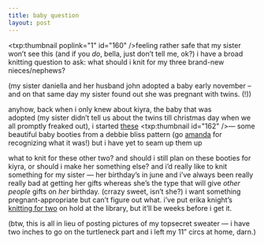 ```yaml
---
title: baby question    
layout: post
---
```


<span class="pic"><txp:thumbnail poplink="1" id="160" /></span>feeling rather safe that my sister won&#8217;t see this (and if you *do*, bella, just don&#8217;t tell me, ok?) i have a broad knitting question to ask: what should i knit for my three brand-new nieces/nephews? 

(my sister daniella and her husband john adopted a baby early november &#8211; and on that same day my sister found out she was pregnant with twins. (!))

anyhow, back when i only knew about kiyra, the baby that was   
adopted (my sister didn&#8217;t tell us about the twins till christmas day when we all promptly freaked out), i started [these][1] <span class="pic"><txp:thumbnail id="162" /></span>&#8212; some beautiful baby booties from a debbie bliss pattern (go [amanda][2] for recognizing what it was!) but i have yet to seam up them up

what to knit for these other two? and should i still plan on these booties for kiyra, or should i make her something else? and i&#8217;d really like to knit something for my sister &#8212; her birthday&#8217;s in june and i&#8217;ve always been really really bad at getting her gifts whereas she&#8217;s the type that will give *other people* gifts on *her* birthday. (crrazy sweet, isn&#8217;t she?) i want something pregnant-appropriate but can&#8217;t figure out what. i&#8217;ve put erika knight&#8217;s [knitting for two][3] on hold at the library, but it&#8217;ll be weeks before i get it.

(btw, this is all in lieu of posting pictures of my topsecret sweater &#8212; i have two inches to go on the turtleneck part and i left my 11&#8221; circs at home, darn.)

 [1]: http://mellowtrouble.net/journal/140/surprise
 [2]: http://www.etches-johnson.com/
 [3]: http://www.wgpub.com/detail.html?id=0-8230-2613-2